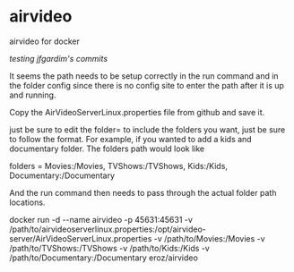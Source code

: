 airvideo
========

airvideo for docker

*testing jfgardim's commits*


It seems the path needs to be setup correctly in the run command and in the folder config since there is no config site to enter the path after it is up and running.

Copy the AirVideoServerLinux.properties file from github and save it.

just be sure to edit the folder= to include the folders you want, just be sure to follow the format.  For example, if you wanted to add a kids and documentary folder.  The folders path would look like

folders = Movies:/Movies, TVShows:/TVShows, Kids:/Kids, Documentary:/Documentary

And the run command then needs to pass through the actual folder path locations.

docker run -d --name airvideo -p 45631:45631 -v /path/to/airvideoserverlinux.properties:/opt/airvideo-server/AirVideoServerLinux.properties -v /path/to/Movies:/Movies -v /path/to/TVShows:/TVShows -v /path/to/Kids:/Kids -v /path/to/Documentary:/Documentary eroz/airvideo

